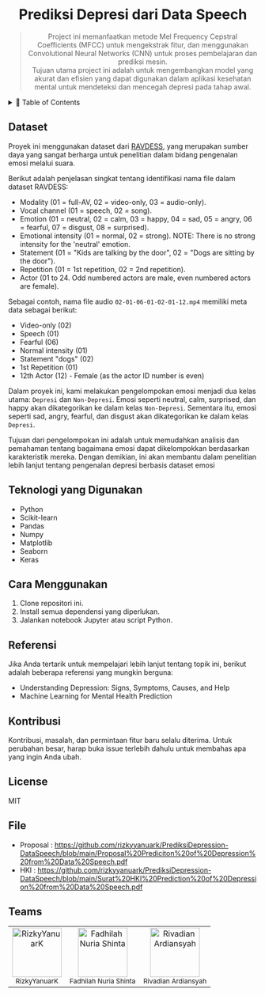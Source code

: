 <div align="center">
  <h1>Prediksi Depresi dari Data Speech</h1>
  <blockquote>
    Project ini memanfaatkan metode Mel Frequency Cepstral Coefficients (MFCC) untuk mengekstrak fitur, dan menggunakan Convolutional Neural Networks (CNN) untuk proses pembelajaran dan prediksi mesin.
    <br>
    Tujuan utama project ini adalah untuk mengembangkan model yang akurat dan efisien yang dapat digunakan dalam aplikasi kesehatan mental untuk mendeteksi dan mencegah depresi pada tahap awal.
  </blockquote>
</div>

<details>
  <summary>🏁 Table of Contents</summary>
  <ul>
    <li><a href="#Dataset">Dataset</a></li>
    <li><a href="#Teknologi-yang-Digunakan">Teknologi yang Digunakan</a>
    </li>
    <li><a href="#Cara-Menggunakan">Cara Menggunakan</a></li>
    <li><a href="#Referensi">referensi</a></li>
    <li><a href="#Kontribusi">Kontribusi</a></li>
    <li><a href="#License">Lisensi</a></li>
    <li><a href="#File">File</a></li>
    <li><a href="#Teams">Teams</a></li>
  </ul>
</details>

## Dataset
Proyek ini menggunakan dataset dari [RAVDESS](https://www.kaggle.com/datasets/uwrfkaggler/ravdess-emotional-speech-audio), yang merupakan sumber daya yang sangat berharga untuk penelitian dalam bidang pengenalan emosi melalui suara.

Berikut adalah penjelasan singkat tentang identifikasi nama file dalam dataset RAVDESS:

* Modality (01 = full-AV, 02 = video-only, 03 = audio-only).
* Vocal channel (01 = speech, 02 = song).
* Emotion (01 = neutral, 02 = calm, 03 = happy, 04 = sad, 05 = angry, 06 = fearful, 07 = disgust, 08 = surprised).
* Emotional intensity (01 = normal, 02 = strong). NOTE: There is no strong intensity for the 'neutral' emotion.
* Statement (01 = "Kids are talking by the door", 02 = "Dogs are sitting by the door").
* Repetition (01 = 1st repetition, 02 = 2nd repetition).
* Actor (01 to 24. Odd numbered actors are male, even numbered actors are female).

Sebagai contoh, nama file audio `02-01-06-01-02-01-12.mp4` memiliki meta data sebagai berikut:

* Video-only (02)
* Speech (01)
* Fearful (06)
* Normal intensity (01)
* Statement "dogs" (02)
* 1st Repetition (01)
* 12th Actor (12) - Female (as the actor ID number is even)

Dalam proyek ini, kami melakukan pengelompokan emosi menjadi dua kelas utama: `Depresi` dan `Non-Depresi`. Emosi seperti neutral, calm, surprised, dan happy akan dikategorikan ke dalam kelas `Non-Depresi`. Sementara itu, emosi seperti sad, angry, fearful, dan disgust akan dikategorikan ke dalam kelas `Depresi`.

Tujuan dari pengelompokan ini adalah untuk memudahkan analisis dan pemahaman tentang bagaimana emosi dapat dikelompokkan berdasarkan karakteristik mereka. Dengan demikian, ini akan membantu dalam penelitian lebih lanjut tentang pengenalan depresi berbasis dataset emosi

## Teknologi yang Digunakan

- Python
- Scikit-learn
- Pandas
- Numpy
- Matplotlib
- Seaborn
- Keras

## Cara Menggunakan

1. Clone repositori ini.
2. Install semua dependensi yang diperlukan.
3. Jalankan notebook Jupyter atau script Python.

## Referensi

Jika Anda tertarik untuk mempelajari lebih lanjut tentang topik ini, berikut adalah beberapa referensi yang mungkin berguna:

- Understanding Depression: Signs, Symptoms, Causes, and Help
- Machine Learning for Mental Health Prediction

## Kontribusi

Kontribusi, masalah, dan permintaan fitur baru selalu diterima. Untuk perubahan besar, harap buka issue terlebih dahulu untuk membahas apa yang ingin Anda ubah.

## License

MIT

## File

- Proposal : https://github.com/rizkyyanuark/PrediksiDepression-DataSpeech/blob/main/Proposal%20Prediciton%20of%20Depression%20from%20Data%20Speech.pdf
- HKI : https://github.com/rizkyyanuark/PrediksiDepression-DataSpeech/blob/main/Surat%20HKI%20Prediction%20of%20Depression%20from%20Data%20Speech.pdf


## Teams

<div align="center">
  <table style="margin: auto;">
    <tr>
      <td align="center">
  <a href="https://github.com/Dianayuww">
    <img src="https://avatars.githubusercontent.com/u/82692777?v=4" width="100px;" alt="RizkyYanuarK"/>
  </a>
  <br />
  <sub>RizkyYanuarK</sub>
</td>
<td align="center">
  <a href="https://github.com/fadhilahnuria">
    <img src="https://avatars.githubusercontent.com/u/114966285?v=4" width="100px;" alt="Fadhilah Nuria Shinta"/>
  </a>
  <br />
  <sub>Fadhilah Nuria Shinta</sub>
</td>
<td align="center">
  <a href="[https://github.com/fadhilahnuria](https://github.com/prenji37)">
    <img src="https://avatars.githubusercontent.com/u/171494212?v=4" width="100px;" alt="Rivadian Ardiansyah"/>
  </a>
  <br />
  <sub>Rivadian Ardiansyah</sub>
</td>
  </table>
</div>
